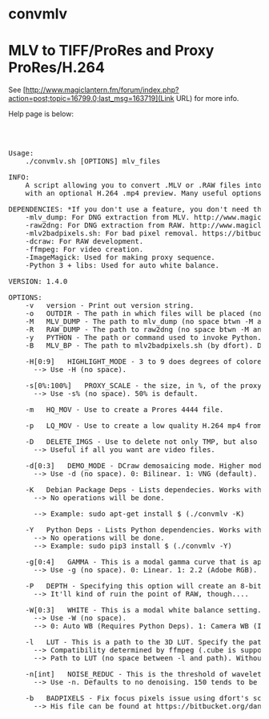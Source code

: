 # convmlv #

MLV to TIFF/ProRes and Proxy ProRes/H.264
=======
See [http://www.magiclantern.fm/forum/index.php?action=post;topic=16799.0;last_msg=163719](Link URL) for more info.

Help page is below:

<pre><br>

Usage:
	./convmlv.sh [OPTIONS] mlv_files

INFO:
	A script allowing you to convert .MLV or .RAW files into TIFF + JPG (proxy) sequences and/or a Prores 4444 .mov,
	with an optional H.264 .mp4 preview. Many useful options are exposed.

DEPENDENCIES: *If you don't use a feature, you don't need the dependency!
	-mlv_dump: For DNG extraction from MLV. http://www.magiclantern.fm/forum/index.php?topic=7122.0
	-raw2dng: For DNG extraction from RAW. http://www.magiclantern.fm/forum/index.php?topic=5404.0
	-mlv2badpixels.sh: For bad pixel removal. https://bitbucket.org/daniel_fort/ml-focus-pixels/src
	-dcraw: For RAW development.
	-ffmpeg: For video creation.
	-ImageMagick: Used for making proxy sequence.
	-Python 3 + libs: Used for auto white balance.

VERSION: 1.4.0

OPTIONS:
	-v   version - Print out version string.
	-o<path>   OUTDIR - The path in which files will be placed (no space btwn -o and path).
	-M<path>   MLV_DUMP - The path to mlv_dump (no space btwn -M and path). Default is './mlv_dump'.
	-R<path>   RAW_DUMP - The path to raw2dng (no space btwn -M and path). Default is './raw2dng'.
	-y<path>   PYTHON - The path or command used to invoke Python. Defaults to python3.
	-B<path>   MLV_BP - The path to mlv2badpixels.sh (by dfort). Default is './mlv2badpixels.sh'.

	-H[0:9]   HIGHLIGHT_MODE - 3 to 9 does degrees of colored highlight reconstruction, 1 and 2 allow clipping. 0 is default.
	  --> Use -H<number> (no space).

	-s[0%:100%]   PROXY_SCALE - the size, in %, of the proxy output.
	  --> Use -s<double-digit number>% (no space). 50% is default.

	-m   HQ_MOV - Use to create a Prores 4444 file.

	-p   LQ_MOV - Use to create a low quality H.264 mp4 from the proxies.

	-D   DELETE_IMGS - Use to delete not only TMP, but also the TIF and proxy sequences.
	  --> Useful if all you want are video files.

	-d[0:3]   DEMO_MODE - DCraw demosaicing mode. Higher modes are slower. 1 is default.
	  --> Use -d<mode> (no space). 0: Bilinear. 1: VNG (default). 2: PPG. 3: AHD.

	-K   Debian Package Deps - Lists dependecies. Works with apt-get on Debian; should be similar elsewhere.
	  --> No operations will be done.

	  --> Example: sudo apt-get install $ (./convmlv -K)

	-Y   Python Deps - Lists Python dependencies. Works with pip.
	  --> No operations will be done. 
	  --> Example: sudo pip3 install $ (./convmlv -Y)

	-g[0:4]   GAMMA - This is a modal gamma curve that is applied to the image. 0 is default.
	  --> Use -g<mode> (no space). 0: Linear. 1: 2.2 (Adobe RGB). 2: 1.8 (ProPhoto RGB). 3: sRGB. 4: BT.709.

	-P   DEPTH - Specifying this option will create an 8-bit output instead of a 16-bit output.
	  --> It'll kind of ruin the point of RAW, though....

	-W[0:3]   WHITE - This is a modal white balance setting. Defaults to 0. 1 doesn't always work very well.
	  --> Use -W<mode> (no space).
	  --> 0: Auto WB (Requires Python Deps). 1: Camera WB (If retrievable). 2: No WB Change. 3: Custom WB (

	-l<path>   LUT - This is a path to the 3D LUT. Specify the path to the LUT to use it.
	  --> Compatibility determined by ffmpeg (.cube is supported).
	  --> Path to LUT (no space between -l and path). Without specifying -l, no LUT will be applied.

	-n[int]   NOISE_REDUC - This is the threshold of wavelet denoising - specify to use.
	  --> Use -n<number>. Defaults to no denoising. 150 tends to be a good setting; 350 starts to look strange.

	-b   BADPIXELS - Fix focus pixels issue using dfort's script.
	  --> His file can be found at https://bitbucket.org/daniel_fort/ml-focus-pixels/src.
</pre>
